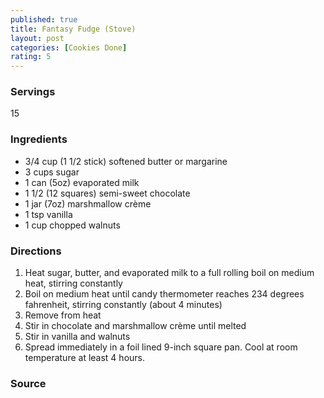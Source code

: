 ```yaml
---
published: true
title: Fantasy Fudge (Stove)
layout: post
categories: [Cookies Done]
rating: 5
---
```

### Servings
15

### Ingredients
- 3/4 cup (1 1/2 stick) softened butter or margarine
- 3 cups sugar
- 1 can (5oz) evaporated milk
- 1 1/2 (12 squares) semi-sweet chocolate
- 1 jar (7oz) marshmallow crème
- 1 tsp vanilla
- 1 cup chopped walnuts

### Directions
1. Heat sugar, butter, and evaporated milk to a full rolling boil on medium heat, stirring constantly
2. Boil on medium heat until candy thermometer reaches 234 degrees fahrenheit, stirring constantly (about 4 minutes)
3. Remove from heat
4. Stir in chocolate and marshmallow crème until melted
5. Stir in vanilla and walnuts
6. Spread immediately in a foil lined 9-inch square pan.  Cool at room temperature at least 4 hours.

### Source

